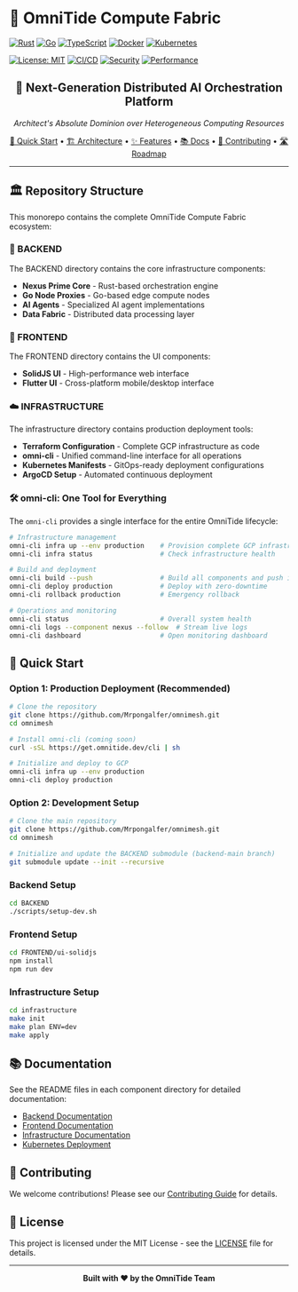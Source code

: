 # 🌊 OmniTide Compute Fabric

[![Rust](https://img.shields.io/badge/Rust-1.75+-CE422B?style=for-the-badge&logo=rust&logoColor=white)](https://rustlang.org/)
[![Go](https://img.shields.io/badge/Go-1.23+-00ADD8?style=for-the-badge&logo=go&logoColor=white)](https://golang.org/)
[![TypeScript](https://img.shields.io/badge/TypeScript-5.3+-3178C6?style=for-the-badge&logo=typescript&logoColor=white)](https://typescriptlang.org/)
[![Docker](https://img.shields.io/badge/Docker-25.0+-2496ED?style=for-the-badge&logo=docker&logoColor=white)](https://docker.com/)
[![Kubernetes](https://img.shields.io/badge/Kubernetes-1.28+-326CE5?style=for-the-badge&logo=kubernetes&logoColor=white)](https://kubernetes.io/)

[![License: MIT](https://img.shields.io/badge/License-MIT-yellow.svg?style=for-the-badge)](LICENSE)
[![CI/CD](https://img.shields.io/badge/CI%2FCD-GitHub%20Actions-2088FF?style=for-the-badge&logo=github-actions&logoColor=white)](https://github.com/features/actions)
[![Security](https://img.shields.io/badge/Security-mTLS%20%2B%20Zero%20Trust-FF6B6B?style=for-the-badge&logo=security&logoColor=white)](#security)
[![Performance](https://img.shields.io/badge/Performance-Rust%20%2B%20Tokio-CE422B?style=for-the-badge&logo=rust&logoColor=white)](#performance)

<div align="center">
  <h2>🚀 Next-Generation Distributed AI Orchestration Platform</h2>
  <p><em>Architect's Absolute Dominion over Heterogeneous Computing Resources</em></p>
  
  <a href="#quick-start">🚀 Quick Start</a> •
  <a href="#architecture">🏗️ Architecture</a> •
  <a href="#features">✨ Features</a> •
  <a href="#documentation">📚 Docs</a> •
  <a href="#contributing">🤝 Contributing</a> •
  <a href="#roadmap">🛣️ Roadmap</a>
</div>

---

## 🏛️ Repository Structure

This monorepo contains the complete OmniTide Compute Fabric ecosystem:

### 🔧 BACKEND
The BACKEND directory contains the core infrastructure components:
- **Nexus Prime Core** - Rust-based orchestration engine
- **Go Node Proxies** - Go-based edge compute nodes  
- **AI Agents** - Specialized AI agent implementations
- **Data Fabric** - Distributed data processing layer

### 🎨 FRONTEND
The FRONTEND directory contains the UI components:
- **SolidJS UI** - High-performance web interface
- **Flutter UI** - Cross-platform mobile/desktop interface

### ☁️ INFRASTRUCTURE
The infrastructure directory contains production deployment tools:
- **Terraform Configuration** - Complete GCP infrastructure as code
- **omni-cli** - Unified command-line interface for all operations
- **Kubernetes Manifests** - GitOps-ready deployment configurations
- **ArgoCD Setup** - Automated continuous deployment

### 🛠️ omni-cli: One Tool for Everything

The `omni-cli` provides a single interface for the entire OmniTide lifecycle:

```bash
# Infrastructure management
omni-cli infra up --env production    # Provision complete GCP infrastructure
omni-cli infra status                 # Check infrastructure health

# Build and deployment
omni-cli build --push                 # Build all components and push images
omni-cli deploy production            # Deploy with zero-downtime
omni-cli rollback production          # Emergency rollback

# Operations and monitoring  
omni-cli status                       # Overall system health
omni-cli logs --component nexus --follow  # Stream live logs
omni-cli dashboard                    # Open monitoring dashboard
```

## 🚀 Quick Start

### Option 1: Production Deployment (Recommended)

```bash
# Clone the repository
git clone https://github.com/Mrpongalfer/omnimesh.git
cd omnimesh

# Install omni-cli (coming soon)
curl -sSL https://get.omnitide.dev/cli | sh

# Initialize and deploy to GCP
omni-cli infra up --env production
omni-cli deploy production
```

### Option 2: Development Setup

```bash
# Clone the main repository
git clone https://github.com/Mrpongalfer/omnimesh.git
cd omnimesh

# Initialize and update the BACKEND submodule (backend-main branch)
git submodule update --init --recursive
```

### Backend Setup

```bash
cd BACKEND
./scripts/setup-dev.sh
```

### Frontend Setup

```bash
cd FRONTEND/ui-solidjs
npm install
npm run dev
```

### Infrastructure Setup

```bash
cd infrastructure
make init
make plan ENV=dev
make apply
```

## 📚 Documentation

See the README files in each component directory for detailed documentation:

- [Backend Documentation](BACKEND/README.md)
- [Frontend Documentation](FRONTEND/ui-solidjs/README.md)
- [Infrastructure Documentation](infrastructure/README.md)
- [Kubernetes Deployment](kubernetes/README.md)

## 🤝 Contributing

We welcome contributions! Please see our [Contributing Guide](BACKEND/CONTRIBUTING.md) for details.

## 📄 License

This project is licensed under the MIT License - see the [LICENSE](LICENSE) file for details.

---

<div align="center">
  <strong>Built with ❤️ by the OmniTide Team</strong>
</div>
